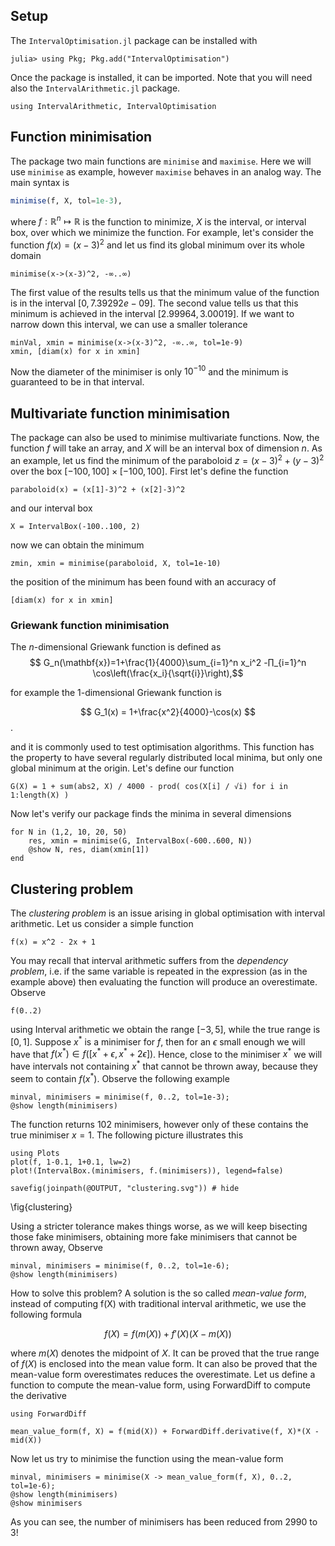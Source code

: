 <!--This file was generated, do not modify it.-->
## Setup

The `IntervalOptimisation.jl` package can be installed with

```julia-repl
julia> using Pkg; Pkg.add("IntervalOptimisation")
```

Once the package is installed, it can be imported. Note that you will need also the `IntervalArithmetic.jl` package.

```julia:ex1
using IntervalArithmetic, IntervalOptimisation
```

## Function minimisation

The package two main functions are `minimise` and `maximise`. Here we will use `minimise` as example, however `maximise` behaves in an analog way.
The main syntax is
```julia
minimise(f, X, tol=1e-3),
```

where $f:\mathbb{R}^n↦\mathbb{R}$ is the function to minimize, $X$ is the interval, or interval box, over which we minimize the function.
For example, let's consider the function $f(x)=(x-3)^2$ and let us find its global minimum over its whole domain

```julia:ex2
minimise(x->(x-3)^2, -∞..∞)
```

The first value of the results tells us that the minimum value of the function is in the interval $[0, 7.39292e-09]$. The second value tells us that
this minimum is achieved in the interval $[2.99964, 3.00019]$. If we want to narrow down this interval, we can use a smaller tolerance

```julia:ex3
minVal, xmin = minimise(x->(x-3)^2, -∞..∞, tol=1e-9)
xmin, [diam(x) for x in xmin]
```

Now the diameter of the minimiser is only $10^{-10}$ and the minimum is guaranteed to be in that interval.

## Multivariate function minimisation

The package can also be used to minimise multivariate functions. Now, the function $f$ will take an array, and $X$ will be an interval box of dimension $n$.
As an example, let us find the minimum of the paraboloid $z=(x-3)^2+(y-3)^2$ over the box $[-100, 100]×[-100, 100]$. First let's define the function

```julia:ex4
paraboloid(x) = (x[1]-3)^2 + (x[2]-3)^2
```

and our interval box

```julia:ex5
X = IntervalBox(-100..100, 2)
```

now we can obtain the minimum

```julia:ex6
zmin, xmin = minimise(paraboloid, X, tol=1e-10)
```

the position of the minimum has been found with an accuracy of

```julia:ex7
[diam(x) for x in xmin]
```

### Griewank function minimisation

The $n$-dimensional Griewank function is defined as
$$ G_n(\mathbf{x})=1+\frac{1}{4000}\sum_{i=1}^n x_i^2 -∏_{i=1}^n \cos\left(\frac{x_i}{\sqrt{i}}\right),$$

for example the 1-dimensional Griewank function is

$$ G_1(x) = 1+\frac{x^2}{4000}-\cos(x) $$.

and it is commonly used to test optimisation algorithms. This function has the property to have several regularly distributed local minima, but only one global minimum at the origin. Let's define our function

```julia:ex8
G(X) = 1 + sum(abs2, X) / 4000 - prod( cos(X[i] / √i) for i in 1:length(X) )
```

Now let's verify our package finds the minima in several dimensions

```julia:ex9
for N in (1,2, 10, 20, 50)
    res, xmin = minimise(G, IntervalBox(-600..600, N))
    @show N, res, diam(xmin[1])
end
```

## Clustering problem

The *clustering problem* is an issue arising in global optimisation with interval arithmetic.
Let us consider a simple function

```julia:ex10
f(x) = x^2 - 2x + 1
```

You may recall that interval arithmetic suffers from the *dependency problem*, i.e. if the same
variable is repeated in the expression (as in the example above) then evaluating the function will
produce an overestimate. Observe

```julia:ex11
f(0..2)
```

using Interval arithmetic we obtain the range $[-3, 5]$, while the true range is $[0, 1]$.
Suppose $x^*$ is a minimiser for $f$, then for an $\epsilon$ small enough we will have that
$f(x^*) \in f([x^*+\epsilon, x^*+2\epsilon])$. Hence, close to the minimiser $x^*$ we will have
intervals not containing $x^*$ that cannot be thrown away, because they seem to contain $f(x^*)$.
Observe the following example

```julia:ex12
minval, minimisers = minimise(f, 0..2, tol=1e-3);
@show length(minimisers)
```

The function returns $102$ minimisers, however only of these contains the true minimiser $x=1$.
The following picture illustrates this

```julia:ex13
using Plots
plot(f, 1-0.1, 1+0.1, lw=2)
plot!(IntervalBox.(minimisers, f.(minimisers)), legend=false)

savefig(joinpath(@OUTPUT, "clustering.svg")) # hide
```

\fig{clustering}

Using a stricter tolerance makes things worse, as we will keep bisecting those fake minimisers,
obtaining more fake minimisers that cannot be thrown away, Observe

```julia:ex14
minval, minimisers = minimise(f, 0..2, tol=1e-6);
@show length(minimisers)
```

How to solve this problem? A solution is the so called *mean-value form*, instead of computing
f(X) with traditional interval arithmetic, we use the following formula

$$ f(X) = f(m(X)) +f'(X)(X-m(X)) $$

where $m(X)$ denotes the midpoint of $X$. It can be proved that the true range of $f(X)$ is
enclosed into the mean value form. It can also be proved that the mean-value form overestimates
reduces the overestimate. Let us define a function to compute the mean-value form, using ForwardDiff
to compute the derivative

```julia:ex15
using ForwardDiff

mean_value_form(f, X) = f(mid(X)) + ForwardDiff.derivative(f, X)*(X - mid(X))
```

Now let us try to minimise the function using the mean-value form

```julia:ex16
minval, minimisers = minimise(X -> mean_value_form(f, X), 0..2, tol=1e-6);
@show length(minimisers)
@show minimisers
```

As you can see, the number of minimisers has been reduced from 2990 to 3!

